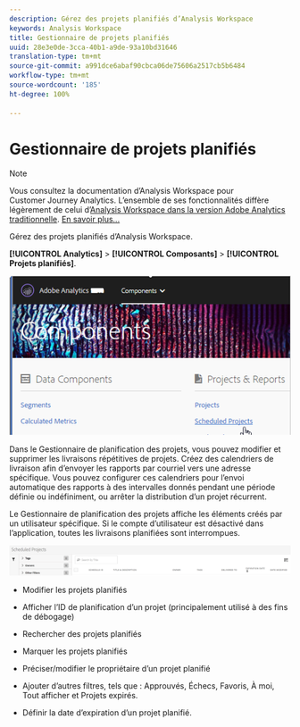 ```yaml
---
description: Gérez des projets planifiés d’Analysis Workspace
keywords: Analysis Workspace
title: Gestionnaire de projets planifiés
uuid: 28e3e0de-3cca-40b1-a9de-93a10bd31646
translation-type: tm+mt
source-git-commit: a991dce6abaf90cbca06de75606a2517cb5b6484
workflow-type: tm+mt
source-wordcount: '185'
ht-degree: 100%

---
```



# Gestionnaire de projets planifiés

>[!NOTE]
>
>Vous consultez la documentation d’Analysis Workspace pour Customer Journey Analytics. L’ensemble de ses fonctionnalités diffère légèrement de celui d’[Analysis Workspace dans la version Adobe Analytics traditionnelle](https://docs.adobe.com/content/help/fr-FR/analytics/analyze/analysis-workspace/home.html). [En savoir plus...](/help/getting-started/cja-aa.md)

Gérez des projets planifiés d’Analysis Workspace.

**[!UICONTROL Analytics]** > **[!UICONTROL Composants]** > **[!UICONTROL Projets planifiés]**.

![](assets/components-scheduled-projects.png)

Dans le Gestionnaire de planification des projets, vous pouvez modifier et supprimer les livraisons répétitives de projets. Créez des calendriers de livraison afin d’envoyer les rapports par courriel vers une adresse spécifique. Vous pouvez configurer ces calendriers pour l’envoi automatique des rapports à des intervalles donnés pendant une période définie ou indéfiniment, ou arrêter la distribution d’un projet récurrent.

Le Gestionnaire de planification des projets affiche les éléments créés par un utilisateur spécifique. Si le compte d’utilisateur est désactivé dans l’application, toutes les livraisons planifiées sont interrompues.

![](assets/scheduled-projects.png)

* Modifier les projets planifiés
* Afficher l’ID de planification d’un projet (principalement utilisé à des fins de débogage)
* Rechercher des projets planifiés
* Marquer les projets planifiés
* Préciser/modifier le propriétaire d’un projet planifié
* Ajouter d’autres filtres, tels que : Approuvés, Échecs, Favoris, À moi, Tout afficher et Projets expirés.

* Définir la date d’expiration d’un projet planifié.

